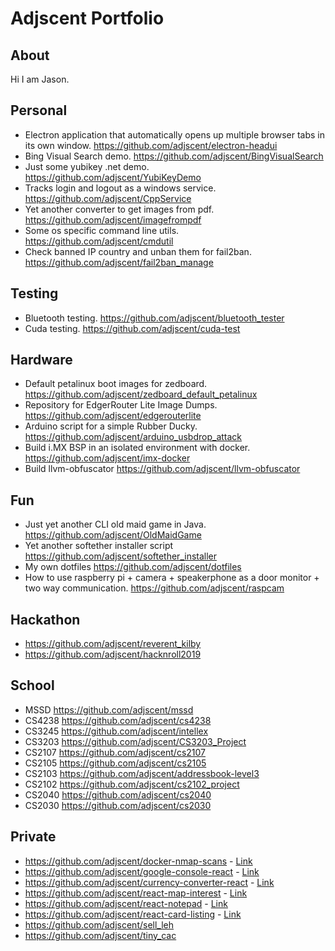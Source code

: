 # Adjscent Portfolio

## About
Hi I am Jason.

## Personal
- Electron application that automatically opens up multiple browser tabs in its own window. https://github.com/adjscent/electron-headui
- Bing Visual Search demo. https://github.com/adjscent/BingVisualSearch
- Just some yubikey .net demo. https://github.com/adjscent/YubiKeyDemo
- Tracks login and logout as a windows service. https://github.com/adjscent/CppService
- Yet another converter to get images from pdf. https://github.com/adjscent/imagefrompdf
- Some os specific command line utils. https://github.com/adjscent/cmdutil
- Check banned IP country and unban them for fail2ban. https://github.com/adjscent/fail2ban_manage

## Testing
- Bluetooth testing. https://github.com/adjscent/bluetooth_tester
- Cuda testing. https://github.com/adjscent/cuda-test
  
## Hardware
- Default petalinux boot images for zedboard. https://github.com/adjscent/zedboard_default_petalinux
- Repository for EdgerRouter Lite Image Dumps. https://github.com/adjscent/edgerouterlite
- Arduino script for a simple Rubber Ducky. https://github.com/adjscent/arduino_usbdrop_attack
- Build i.MX BSP in an isolated environment with docker. https://github.com/adjscent/imx-docker
- Build llvm-obfuscator https://github.com/adjscent/llvm-obfuscator

## Fun
- Just yet another CLI old maid game in Java. https://github.com/adjscent/OldMaidGame
- Yet another softether installer script https://github.com/adjscent/softether_installer
- My own dotfiles https://github.com/adjscent/dotfiles
- How to use raspberry pi + camera + speakerphone as a door monitor + two way communication. https://github.com/adjscent/raspcam
  
## Hackathon
- https://github.com/adjscent/reverent_kilby
- https://github.com/adjscent/hacknroll2019
  
## School
- MSSD  https://github.com/adjscent/mssd
- CS4238 https://github.com/adjscent/cs4238
- CS3245 https://github.com/adjscent/intellex
- CS3203 https://github.com/adjscent/CS3203_Project
- CS2107 https://github.com/adjscent/cs2107
- CS2105 https://github.com/adjscent/cs2105
- CS2103 https://github.com/adjscent/addressbook-level3
- CS2102 https://github.com/adjscent/cs2102_project
- CS2040 https://github.com/adjscent/cs2040
- CS2030 https://github.com/adjscent/cs2030

## Private
- https://github.com/adjscent/docker-nmap-scans - [Link](https://hub.docker.com/r/adjscent/nmap-scans)
- https://github.com/adjscent/google-console-react - [Link](https://googlequery.imsj.dev/)
- https://github.com/adjscent/currency-converter-react - [Link](https://currencyconverter.imsj.dev/)
- https://github.com/adjscent/react-map-interest - [Link](https://map.imsj.dev/)
- https://github.com/adjscent/react-notepad - [Link](https://notepad.imsj.dev/)
- https://github.com/adjscent/react-card-listing - [Link](https://imsj.dev/)
- https://github.com/adjscent/sell_leh
- https://github.com/adjscent/tiny_cac


